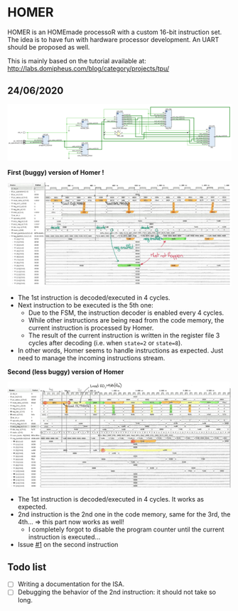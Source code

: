 # HOMER
HOMER is an HOMEmade processoR with a custom 16-bit instruction set. The idea is to have fun with hardware processor development. An UART should be proposed as well.

This is mainly based on the tutorial available at: http://labs.domipheus.com/blog/category/projects/tpu/

## 24/06/2020

![sche](./img/homer_schematic.png)

**First  (buggy) version of Homer !**

![img](./img/homer_screen1.png)
- The 1st instruction is decoded/executed in 4 cycles.
- Next instruction to be executed is the 5th one:
  - Due to the FSM, the instruction decoder is enabled every 4 cycles.
  - While other instructions are being read from the code memory, the current instruction is processed by Homer.
  - The result of the current instruction is written in the register file 3 cycles after decoding (i.e. when `state=2` or `state=8`).
- In other words, Homer seems to handle instructions as expected. Just need to manage the incoming instructions stream.

**Second (less buggy) version of Homer**

![img2](./img/homer_screen2.png)

- The 1st instruction is decoded/executed in 4 cycles. It works as expected.
- 2nd instruction is the 2nd one in the code memory, same for the 3rd, the 4th... => this part now works as well!
  - I completely forgot to disable the program counter until the current instruction is executed...
- Issue [#1](https://github.com/pcotret/homer/issues/1) on the second instruction

## Todo list

- [ ] Writing a documentation for the ISA.
- [ ] Debugging the behavior of the 2nd instruction: it should not take so long.
